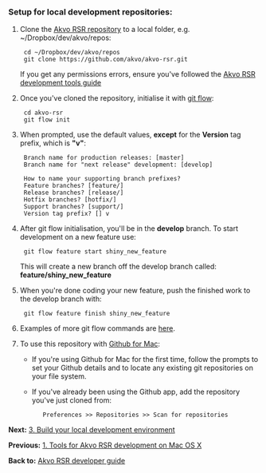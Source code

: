 ### Setup for local development repositories:
1. Clone the [Akvo RSR repository](http://github.com/akvo/akvo-rsr) to a local folder, e.g. ~/Dropbox/dev/akvo/repos:

        cd ~/Dropbox/dev/akvo/repos
        git clone https://github.com/akvo/akvo-rsr.git

   If you get any permissions errors, ensure you've followed the [Akvo RSR development tools guide](Akvo-RSR-development-tools)
1. Once you've cloned the repository, initialise it with [git flow](http://nvie.com/posts/a-successful-git-branching-model/):

        cd akvo-rsr
        git flow init

1. When prompted, use the default values, **except** for the **Version** tag prefix, which is **"v"**:

        Branch name for production releases: [master]
        Branch name for "next release" development: [develop]

        How to name your supporting branch prefixes?
        Feature branches? [feature/] 
        Release branches? [release/] 
        Hotfix branches? [hotfix/] 
        Support branches? [support/] 
        Version tag prefix? [] v

1. After git flow initialisation, you'll be in the **develop** branch.  To start development on a new feature use:

        git flow feature start shiny_new_feature

   This will create a new branch off the develop branch called: **feature/shiny_new_feature**
1. When you're done coding your new feature, push the finished work to the develop branch with:

        git flow feature finish shiny_new_feature

1. Examples of more git flow commands are [here](http://jeffkreeftmeijer.com/2010/why-arent-you-using-git-flow).
1. To use this repository with [Github for Mac](http://mac.github.com):
   * If you're using Github for Mac for the first time, follow the prompts to set your Github details and to locate any existing git repositories on your file system.
   * If you've already been using the Github app, add the repository you've just cloned from:

            Preferences >> Repositories >> Scan for repositories

**Next:** [3. Build your local development environment](Build-Akvo-RSR-development-environment)

**Previous:** [1. Tools for Akvo RSR development on Mac OS X](Akvo-RSR-development-tools)

**Back to:** [Akvo RSR developer guide](Akvo-RSR-developer-guide)